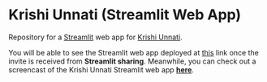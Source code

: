 # Krishi Unnati (Streamlit Web App)

Repository for a [Streamlit](https://www.streamlit.io/) web app for [Krishi Unnati](https://github.com/prateek-senapati/krishi-unnati).

You will be able to see the Streamlit web app deployed at [this]() link once the invite is received from **Streamlit sharing**. Meanwhile, you can check out a screencast of the Krishi Unnati Streamlit web app **[here](https://bit.ly/krishi_unnati_streamlit)**.
